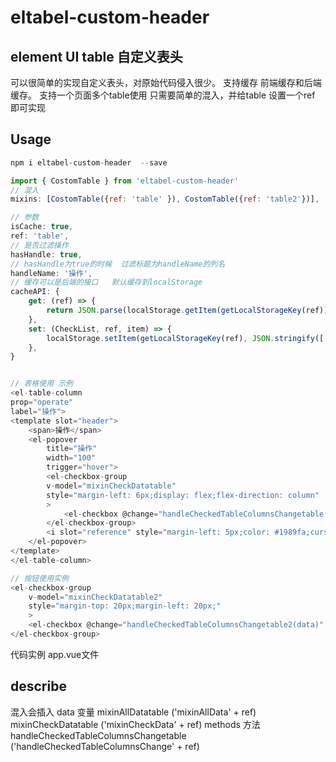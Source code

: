 
eltabel-custom-header
==========
## element UI table 自定义表头
可以很简单的实现自定义表头，对原始代码侵入很少。
支持缓存  前端缓存和后端缓存。
支持一个页面多个table使用
只需要简单的混入，并给table 设置一个ref 即可实现

## Usage
```js
npm i eltabel-custom-header  --save

import { CostomTable } from 'eltabel-custom-header'
// 混入
mixins: [CostomTable({ref: 'table' }), CostomTable({ref: 'table2'})],

// 参数
isCache: true,
ref: 'table',
// 是否过滤操作
hasHandle: true,
// hasHandle为true的时候  过滤标题为handleName的列名
handleName: '操作',
// 缓存可以是后端的接口   默认缓存到localStorage  
cacheAPI: {
    get: (ref) => {
        return JSON.parse(localStorage.getItem(getLocalStorageKey(ref)))
    },
    set: (CheckList, ref, item) => {
        localStorage.setItem(getLocalStorageKey(ref), JSON.stringify([...CheckList]))
    },
}


// 表格使用 示例
<el-table-column
prop="operate"
label="操作">
<template slot="header">
    <span>操作</span>
    <el-popover
        title="操作"
        width="100"
        trigger="hover">
        <el-checkbox-group 
        v-model="mixinCheckDatatable"
        style="margin-left: 6px;display: flex;flex-direction: column"
        >
            <el-checkbox @change="handleCheckedTableColumnsChangetable(data)" v-for="data in mixinAllDatatable" :label="data.id" :key="data.id">{{ data.label }}</el-checkbox>
        </el-checkbox-group>
        <i slot="reference" style="margin-left: 5px;color: #1989fa;cursor: pointer;" class="el-icon-s-tools"></i>
    </el-popover>
</template>
</el-table-column>

// 按钮使用实例
<el-checkbox-group 
    v-model="mixinCheckDatatable2"
    style="margin-top: 20px;margin-left: 20px;"
    >
    <el-checkbox @change="handleCheckedTableColumnsChangetable2(data)"  v-for="data in mixinAllDatatable2" :label="data.id" :key="data.id">{{ data.label }}</el-checkbox>
</el-checkbox-group>
```
代码实例 app.vue文件

## describe
混入会插入
data 变量
        mixinAllDatatable ('mixinAllData' + ref)
        mixinCheckDatatable  ('mixinCheckData' + ref)
methods 方法
handleCheckedTableColumnsChangetable ('handleCheckedTableColumnsChange' + ref)